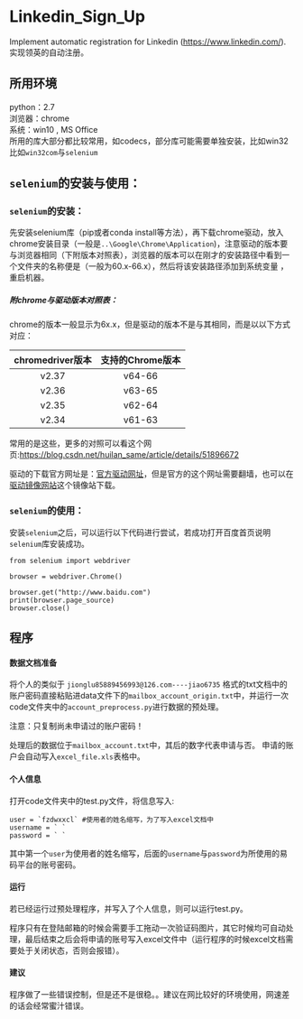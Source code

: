 # Linkedin_Sign_Up
Implement automatic registration for Linkedin (https://www.linkedin.com/).
实现领英的自动注册。
## 所用环境
python：2.7  
浏览器：chrome  
系统：win10 , MS Office  
所用的库大部分都比较常用，如codecs，部分库可能需要单独安装，比如win32比如`win32com`与`selenium`  
## `selenium`的安装与使用：
###  `selenium`的安装：
先安装selenium库（pip或者conda install等方法），再下载chrome驱动，放入chrome安装目录（一般是`..\Google\Chrome\Application`)，注意驱动的版本要与浏览器相同（下附版本对照表），浏览器的版本可以在刚才的安装路径中看到一个文件夹的名称便是（一般为60.x-66.x），然后将该安装路径添加到系统变量 ，重启机器。
##### 附chrome与驱动版本对照表：
chrome的版本一般显示为6x.x，但是驱动的版本不是与其相同，而是以以下方式对应：

|chromedriver版本  |支持的Chrome版本
| :-------------:|:-------------:|
|v2.37|	v64-66|
|v2.36|	v63-65|
|v2.35|	v62-64|
|v2.34|	v61-63|


常用的是这些，更多的对照可以看这个网页:https://blog.csdn.net/huilan_same/article/details/51896672   

驱动的下载官方网址是：[官方驱动网址](https://sites.google.com/a/chromium.org/chromedriver/downloads)，但是官方的这个网址需要翻墙，也可以在[驱动镜像网站](http://npm.taobao.org/mirrors/chromedriver/)这个镜像站下载。
###  `selenium`的使用：
安装`selenium`之后，可以运行以下代码进行尝试，若成功打开百度首页说明`selenium`库安装成功。
```
from selenium import webdriver

browser = webdriver.Chrome()

browser.get("http://www.baidu.com")
print(browser.page_source)
browser.close()
```
## 程序

####  数据文档准备
将个人的类似于 `jionglu85889456993@126.com----jiao6735` 格式的txt文档中的账户密码直接粘贴进data文件下的`mailbox_account_origin.txt`中，并运行一次code文件夹中的`account_preprocess.py`进行数据的预处理。     

注意：只复制尚未申请过的账户密码！        

处理后的数据位于`mailbox_account.txt`中，其后的数字代表申请与否。
申请的账户会自动写入`excel_file.xls`表格中。
####  个人信息
打开code文件夹中的test.py文件，将信息写入:
```
user = `fzdwxxcl` #使用者的姓名缩写，为了写入excel文档中
username = ` `
password = ` `
```
其中第一个`user`为使用者的姓名缩写，后面的`username`与`password`为所使用的易码平台的账号密码。
####  运行
若已经运行过预处理程序，并写入了个人信息，则可以运行test.py。

程序只有在登陆邮箱的时候会需要手工拖动一次验证码图片，其它时候均可自动处理，最后结束之后会将申请的账号写入excel文件中（运行程序的时候excel文档需要处于关闭状态，否则会报错）。
####  建议
程序做了一些错误控制，但是还不是很稳。。建议在网比较好的环境使用，网速差的话会经常蜜汁错误。
